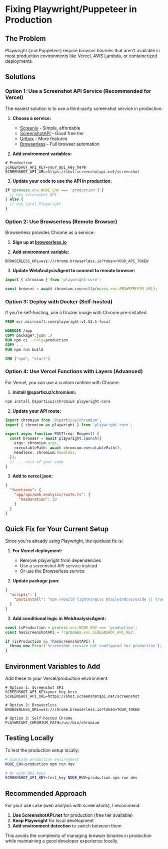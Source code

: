 # Fixing Playwright/Puppeteer in Production

## The Problem
Playwright (and Puppeteer) require browser binaries that aren't available in most production environments like Vercel, AWS Lambda, or containerized deployments.

## Solutions

### Option 1: Use a Screenshot API Service (Recommended for Vercel)
The easiest solution is to use a third-party screenshot service in production:

1. **Choose a service:**
   - [Screenly](https://screenly.com) - Simple, affordable
   - [ScreenshotAPI](https://screenshotapi.net) - Good free tier
   - [Urlbox](https://urlbox.io) - More features
   - [Browserless](https://browserless.io) - Full browser automation

2. **Add environment variables:**
```env
# Production
SCREENSHOT_API_KEY=your_api_key_here
SCREENSHOT_API_URL=https://shot.screenshotapi.net/screenshot
```

3. **Update your code to use the API in production:**
```typescript
if (process.env.NODE_ENV === 'production') {
  // Use screenshot API
} else {
  // Use local Playwright
}
```

### Option 2: Use Browserless (Remote Browser)
Browserless provides Chrome as a service:

1. **Sign up at [browserless.io](https://browserless.io)**

2. **Add environment variable:**
```env
BROWSERLESS_URL=wss://chrome.browserless.io?token=YOUR_API_TOKEN
```

3. **Update WebAnalysisAgent to connect to remote browser:**
```typescript
import { chromium } from 'playwright-core';

const browser = await chromium.connect(process.env.BROWSERLESS_URL);
```

### Option 3: Deploy with Docker (Self-hosted)
If you're self-hosting, use a Docker image with Chrome pre-installed:

```dockerfile
FROM mcr.microsoft.com/playwright:v1.53.1-focal

WORKDIR /app
COPY package*.json ./
RUN npm ci --only=production
COPY . .
RUN npm run build

CMD ["npm", "start"]
```

### Option 4: Use Vercel Functions with Layers (Advanced)
For Vercel, you can use a custom runtime with Chrome:

1. **Install @sparticuz/chromium:**
```bash
npm install @sparticuz/chromium playwright-core
```

2. **Update your API route:**
```typescript
import chromium from '@sparticuz/chromium';
import { chromium as playwright } from 'playwright-core';

export async function POST(req: Request) {
  const browser = await playwright.launch({
    args: chromium.args,
    executablePath: await chromium.executablePath(),
    headless: chromium.headless,
  });
  // ... rest of your code
}
```

3. **Add to vercel.json:**
```json
{
  "functions": {
    "app/api/web-analysis/route.ts": {
      "maxDuration": 30
    }
  }
}
```

## Quick Fix for Your Current Setup

Since you're already using Playwright, the quickest fix is:

1. **For Vercel deployment:**
   - Remove playwright from dependencies
   - Use a screenshot API service instead
   - Or use the Browserless service

2. **Update package.json:**
```json
{
  "scripts": {
    "postinstall": "npm rebuild lightningcss @tailwindcss/oxide || true"
  }
}
```

3. **Add conditional logic in WebAnalysisAgent:**
```typescript
const isProduction = process.env.NODE_ENV === 'production';
const hasScreenshotAPI = !!process.env.SCREENSHOT_API_KEY;

if (isProduction && !hasScreenshotAPI) {
  throw new Error('Screenshot service not configured for production');
}
```

## Environment Variables to Add

Add these to your Vercel/production environment:

```env
# Option 1: Screenshot API
SCREENSHOT_API_KEY=your_key_here
SCREENSHOT_API_URL=https://shot.screenshotapi.net/screenshot

# Option 2: Browserless
BROWSERLESS_URL=wss://chrome.browserless.io?token=YOUR_TOKEN

# Option 3: Self-hosted Chrome
PLAYWRIGHT_CHROMIUM_PATH=/usr/bin/chromium
```

## Testing Locally

To test the production setup locally:

```bash
# Simulate production environment
NODE_ENV=production npm run dev

# Or with API keys
SCREENSHOT_API_KEY=test_key NODE_ENV=production npm run dev
```

## Recommended Approach

For your use case (web analysis with screenshots), I recommend:

1. **Use ScreenshotAPI.net** for production (free tier available)
2. **Keep Playwright** for local development
3. **Add environment detection** to switch between them

This avoids the complexity of managing browser binaries in production while maintaining a good developer experience locally.